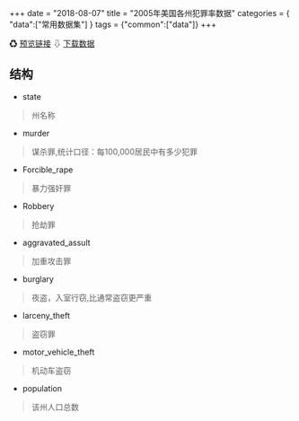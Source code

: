 +++
date = "2018-08-07"
title = "2005年美国各州犯罪率数据"
categories = { "data":["常用数据集"] }
tags = {"common":["data"]}
+++

&#9851;&nbsp;[预览链接](/data/crimeRatesByState2005)
&#8681;&nbsp;[下载数据](/download/crimeRatesByState2005)

## 结构

 - state
 >州名称 
 - murder
 >谋杀罪,统计口径：每100,000居民中有多少犯罪
 - Forcible_rape
 >暴力强奸罪
 - Robbery
 >抢劫罪
 - aggravated_assult
 >加重攻击罪
 - burglary
 >夜盗，入室行窃,比通常盗窃更严重
 - larceny_theft
 >盗窃罪
 - motor_vehicle_theft
 >机动车盗窃
 - population
 >该州人口总数
 